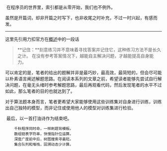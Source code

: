 ​	在程序员的世界里，索引都是从零开始，我们也不例外。

​	虽然是开篇词，却非开篇之时写下，也非收尾之时补充，不过一时兴起，有感而发。

------

这里先引用力扣官方在[概述](https://leetcode-cn.com/leetbook/read/top-interview-questions-easy/x6w3ds/)中的一段话

> **记住：**刻意练习并不意味着寻找答案并记住它，这种练习方法不是长久之计。 在没有参考答案情况下，越能自主解决问题，才越能提高自身能力。



​	可以肯定的是，笔者的给出的题解并非是最巧妙，最高效，最简短的，但会尽可能以朴素语言阐述解题思路。在阅读本系列的文章之前，希望读者能够先尝试自行解决问题，在毫无头绪时参考解题思路，最后再观看代码，然后发现笔者的水平不过如此，那么笔者的目的也就达到了。



​	对于算法题本身而言，笔者更希望大家能够使用这些训练集对自身进行训练，训练出自己独特的模型，而非记住或使用他人的模型对训练集进行检验。



​	最后，以一首打油诗作为结束吧。

```
    千秋程序同时命，一样刷题背模板。
    数组链表字符串，快慢指针位运算。
    深度广度前中后，树图搜索寻最短。
    集合队列和堆栈，回溯动态少计算。
```

